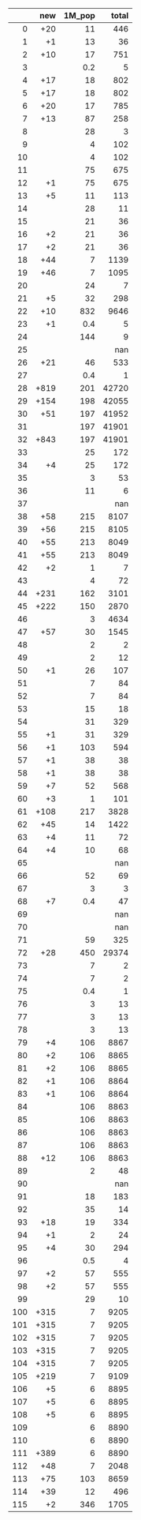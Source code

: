 |     |   new |   1M_pop |   total |
|----:|------:|---------:|--------:|
|   0 |   +20 |     11   |     446 |
|   1 |    +1 |     13   |      36 |
|   2 |   +10 |     17   |     751 |
|   3 |       |      0.2 |       5 |
|   4 |   +17 |     18   |     802 |
|   5 |   +17 |     18   |     802 |
|   6 |   +20 |     17   |     785 |
|   7 |   +13 |     87   |     258 |
|   8 |       |     28   |       3 |
|   9 |       |      4   |     102 |
|  10 |       |      4   |     102 |
|  11 |       |     75   |     675 |
|  12 |    +1 |     75   |     675 |
|  13 |    +5 |     11   |     113 |
|  14 |       |     28   |      11 |
|  15 |       |     21   |      36 |
|  16 |    +2 |     21   |      36 |
|  17 |    +2 |     21   |      36 |
|  18 |   +44 |      7   |    1139 |
|  19 |   +46 |      7   |    1095 |
|  20 |       |     24   |       7 |
|  21 |    +5 |     32   |     298 |
|  22 |   +10 |    832   |    9646 |
|  23 |    +1 |      0.4 |       5 |
|  24 |       |    144   |       9 |
|  25 |       |          |     nan |
|  26 |   +21 |     46   |     533 |
|  27 |       |      0.4 |       1 |
|  28 |  +819 |    201   |   42720 |
|  29 |  +154 |    198   |   42055 |
|  30 |   +51 |    197   |   41952 |
|  31 |       |    197   |   41901 |
|  32 |  +843 |    197   |   41901 |
|  33 |       |     25   |     172 |
|  34 |    +4 |     25   |     172 |
|  35 |       |      3   |      53 |
|  36 |       |     11   |       6 |
|  37 |       |          |     nan |
|  38 |   +58 |    215   |    8107 |
|  39 |   +56 |    215   |    8105 |
|  40 |   +55 |    213   |    8049 |
|  41 |   +55 |    213   |    8049 |
|  42 |    +2 |      1   |       7 |
|  43 |       |      4   |      72 |
|  44 |  +231 |    162   |    3101 |
|  45 |  +222 |    150   |    2870 |
|  46 |       |      3   |    4634 |
|  47 |   +57 |     30   |    1545 |
|  48 |       |      2   |       2 |
|  49 |       |      2   |      12 |
|  50 |    +1 |     26   |     107 |
|  51 |       |      7   |      84 |
|  52 |       |      7   |      84 |
|  53 |       |     15   |      18 |
|  54 |       |     31   |     329 |
|  55 |    +1 |     31   |     329 |
|  56 |    +1 |    103   |     594 |
|  57 |    +1 |     38   |      38 |
|  58 |    +1 |     38   |      38 |
|  59 |    +7 |     52   |     568 |
|  60 |    +3 |      1   |     101 |
|  61 |  +108 |    217   |    3828 |
|  62 |   +45 |     14   |    1422 |
|  63 |    +4 |     11   |      72 |
|  64 |    +4 |     10   |      68 |
|  65 |       |          |     nan |
|  66 |       |     52   |      69 |
|  67 |       |      3   |       3 |
|  68 |    +7 |      0.4 |      47 |
|  69 |       |          |     nan |
|  70 |       |          |     nan |
|  71 |       |     59   |     325 |
|  72 |   +28 |    450   |   29374 |
|  73 |       |      7   |       2 |
|  74 |       |      7   |       2 |
|  75 |       |      0.4 |       1 |
|  76 |       |      3   |      13 |
|  77 |       |      3   |      13 |
|  78 |       |      3   |      13 |
|  79 |    +4 |    106   |    8867 |
|  80 |    +2 |    106   |    8865 |
|  81 |    +2 |    106   |    8865 |
|  82 |    +1 |    106   |    8864 |
|  83 |    +1 |    106   |    8864 |
|  84 |       |    106   |    8863 |
|  85 |       |    106   |    8863 |
|  86 |       |    106   |    8863 |
|  87 |       |    106   |    8863 |
|  88 |   +12 |    106   |    8863 |
|  89 |       |      2   |      48 |
|  90 |       |          |     nan |
|  91 |       |     18   |     183 |
|  92 |       |     35   |      14 |
|  93 |   +18 |     19   |     334 |
|  94 |    +1 |      2   |      24 |
|  95 |    +4 |     30   |     294 |
|  96 |       |      0.5 |       4 |
|  97 |    +2 |     57   |     555 |
|  98 |    +2 |     57   |     555 |
|  99 |       |     29   |      10 |
| 100 |  +315 |      7   |    9205 |
| 101 |  +315 |      7   |    9205 |
| 102 |  +315 |      7   |    9205 |
| 103 |  +315 |      7   |    9205 |
| 104 |  +315 |      7   |    9205 |
| 105 |  +219 |      7   |    9109 |
| 106 |    +5 |      6   |    8895 |
| 107 |    +5 |      6   |    8895 |
| 108 |    +5 |      6   |    8895 |
| 109 |       |      6   |    8890 |
| 110 |       |      6   |    8890 |
| 111 |  +389 |      6   |    8890 |
| 112 |   +48 |      7   |    2048 |
| 113 |   +75 |    103   |    8659 |
| 114 |   +39 |     12   |     496 |
| 115 |    +2 |    346   |    1705 |